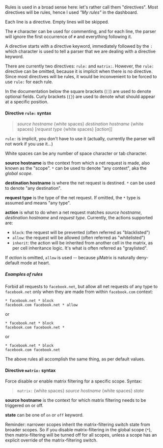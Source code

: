 Rules is used in a broad sense here: let's rather call them "directives". Most directives will be rules, hence I used _"My rules"_ in the dashboard.

Each line is a directive. Empty lines will be skipped.

The `#` character can be used for commenting, and for each line, the parser will ignore the first occurrence of `#` and everything following it.

A directive starts with a directive keyword, immediately followed by the `:` which character is used to tell a parser that we are dealing with a directive keyword.

There are currently two directives: `rule:` and `matrix:`. However, the `rule:` directive can be omitted, because it is implicit when there is no directive. Since most directives will be rules, it would be inconvenient to be forced to use `rule:` for each rule.

In the documentation below the square brackets (`[]`) are used to denote optional fields. Curly brackets (`{}`) are used to denote what should appear at a specific position.

#### Directive `rule:` syntax

> _source hostname_ {white spaces} _destination hostname_ {white spaces} [_request type_ {white spaces} [_action_]]

`rule:` is implicit, you don't have to use it (actually, currently the parser will not work if you use it...)

White spaces can be any number of space character or tab character.

**source hostname** is the context from which a net request is made, also known as the "scope". `*` can be used to denote "any context", aka the _global scope_.

**destination hostname** is where the net request is destined. `*` can be used to denote "any destination".

**request type** is the type of the net request. If omitted, the `*` type is assumed and means "any type".

**action** is what to do when a net request matches _source hostname_, _destination hostname_ and _request type_. Currently, the actions supported are:
- `block`: the request will be prevented (often referred as "blacklisted")
- `allow`: the request will be allowed (often referred as "whitelisted")
- `inherit`: the action will be inherited from another cell in the matrix, as per cell inheritance logic. It's what is often referred as "graylisted".

If _action_ is omitted, `allow` is used -- because µMatrix is naturally deny-default mode at heart.

##### Examples of rules

Forbid all requests to `facebook.net`, but allow all net requests of any type to `facebook.net` only when they are made from within `facebook.com` context:

`* facebook.net * block`<br>
`facebook.com facebook.net * allow`<br>

or

`* facebook.net * block`<br>
`facebook.com facebook.net *`<br>

or

`* facebook.net * block`<br>
`facebook.com facebook.net`

The above rules all accomplish the same thing, as per default values.

#### Directive `matrix:` syntax

Force disable or enable matrix filtering for a specific scope. Syntax:

> `matrix:` {white spaces} _source hostname_ {white spaces} _state_

**source hostname** is the context for which matrix filtering needs to be triggered on or off.

**state** can be one of `on` or `off` keyword.

Reminder: narrower scopes inherit the matrix-filtering switch state from broader scopes. So if you disable matrix-filtering in the global scope (`*`), then matrix-filtering will be turned off for all scopes, unless a scope has an explicit override of the matrix-filtering switch.